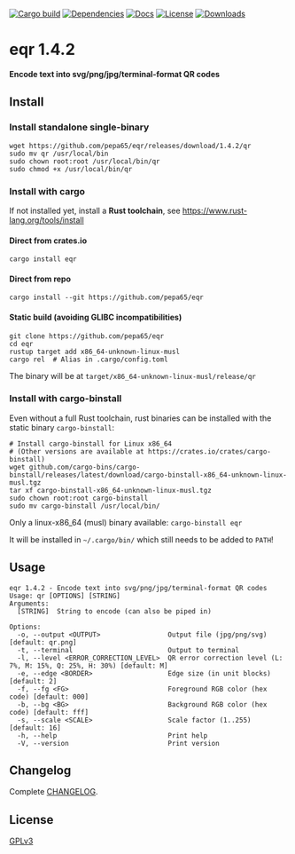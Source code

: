 [![Cargo build](https://github.com/pepa65/eqr/actions/workflows/rust.yml/badge.svg)](https://github.com/pepa65/eqr/actions/workflows/rust.yml)
[![Dependencies](https://deps.rs/repo/github/pepa65/eqr/status.svg)](https://deps.rs/repo/github/pepa65/eqr)
[![Docs](https://img.shields.io/badge/Docs-eqr-blue)](https://docs.rs/crate/eqr/latest)
[![License](https://img.shields.io/github/license/pepa65/eqr)](https://github.com/pepa65/eqr/blob/main/LICENSE)
[![Downloads](https://img.shields.io/crates/d/eqr.svg)](https://crates.io/crates/eqr)

# eqr 1.4.2
**Encode text into svg/png/jpg/terminal-format QR codes**

## Install
### Install standalone single-binary
```
wget https://github.com/pepa65/eqr/releases/download/1.4.2/qr
sudo mv qr /usr/local/bin
sudo chown root:root /usr/local/bin/qr
sudo chmod +x /usr/local/bin/qr
```

### Install with cargo
If not installed yet, install a **Rust toolchain**, see https://www.rust-lang.org/tools/install

#### Direct from crates.io
`cargo install eqr`

#### Direct from repo
`cargo install --git https://github.com/pepa65/eqr`

#### Static build (avoiding GLIBC incompatibilities)
```
git clone https://github.com/pepa65/eqr
cd eqr
rustup target add x86_64-unknown-linux-musl
cargo rel  # Alias in .cargo/config.toml
```

The binary will be at `target/x86_64-unknown-linux-musl/release/qr`

### Install with cargo-binstall
Even without a full Rust toolchain, rust binaries can be installed with the static binary `cargo-binstall`:

```
# Install cargo-binstall for Linux x86_64
# (Other versions are available at https://crates.io/crates/cargo-binstall)
wget github.com/cargo-bins/cargo-binstall/releases/latest/download/cargo-binstall-x86_64-unknown-linux-musl.tgz
tar xf cargo-binstall-x86_64-unknown-linux-musl.tgz
sudo chown root:root cargo-binstall
sudo mv cargo-binstall /usr/local/bin/
```

Only a linux-x86_64 (musl) binary available: `cargo-binstall eqr`

It will be installed in `~/.cargo/bin/` which still needs to be added to `PATH`!

## Usage
```
eqr 1.4.2 - Encode text into svg/png/jpg/terminal-format QR codes
Usage: qr [OPTIONS] [STRING]
Arguments:
  [STRING]  String to encode (can also be piped in)

Options:
  -o, --output <OUTPUT>                 Output file (jpg/png/svg) [default: qr.png]
  -t, --terminal                        Output to terminal
  -l, --level <ERROR_CORRECTION_LEVEL>  QR error correction level (L: 7%, M: 15%, Q: 25%, H: 30%) [default: M]
  -e, --edge <BORDER>                   Edge size (in unit blocks) [default: 2]
  -f, --fg <FG>                         Foreground RGB color (hex code) [default: 000]
  -b, --bg <BG>                         Background RGB color (hex code) [default: fff]
  -s, --scale <SCALE>                   Scale factor (1..255) [default: 16]
  -h, --help                            Print help
  -V, --version                         Print version
```

## Changelog
Complete [CHANGELOG](CHANGELOG.md).

## License
[GPLv3](LICENSE)
